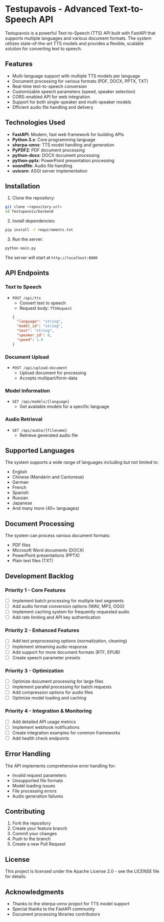 # Testupavois - Advanced Text-to-Speech API

Testupavois is a powerful Text-to-Speech (TTS) API built with FastAPI that supports multiple languages and various document formats. The system utilizes state-of-the-art TTS models and provides a flexible, scalable solution for converting text to speech.

## Features

- Multi-language support with multiple TTS models per language
- Document processing for various formats (PDF, DOCX, PPTX, TXT)
- Real-time text-to-speech conversion
- Customizable speech parameters (speed, speaker selection)
- CORS-enabled API for web integration
- Support for both single-speaker and multi-speaker models
- Efficient audio file handling and delivery

## Technologies Used

- **FastAPI**: Modern, fast web framework for building APIs
- **Python 3.x**: Core programming language
- **sherpa-onnx**: TTS model handling and generation
- **PyPDF2**: PDF document processing
- **python-docx**: DOCX document processing
- **python-pptx**: PowerPoint presentation processing
- **soundfile**: Audio file handling
- **uvicorn**: ASGI server implementation

## Installation

1. Clone the repository:
```bash
git clone <repository-url>
cd Testupavois/backend
```

2. Install dependencies:
```bash
pip install -r requirements.txt
```

3. Run the server:
```bash
python main.py
```

The server will start at `http://localhost:8000`

## API Endpoints

### Text to Speech
- `POST /api/tts`
  - Convert text to speech
  - Request body: `TTSRequest`
  ```json
  {
    "language": "string",
    "model_id": "string",
    "text": "string",
    "speaker_id": 0,
    "speed": 1.0
  }
  ```

### Document Upload
- `POST /api/upload-document`
  - Upload document for processing
  - Accepts multipart/form-data

### Model Information
- `GET /api/models/{language}`
  - Get available models for a specific language

### Audio Retrieval
- `GET /api/audio/{filename}`
  - Retrieve generated audio file

## Supported Languages

The system supports a wide range of languages including but not limited to:
- English
- Chinese (Mandarin and Cantonese)
- German
- French
- Spanish
- Russian
- Japanese
- And many more (40+ languages)

## Document Processing

The system can process various document formats:
- PDF files
- Microsoft Word documents (DOCX)
- PowerPoint presentations (PPTX)
- Plain text files (TXT)

## Development Backlog

### Priority 1 - Core Features
- [ ] Implement batch processing for multiple text segments
- [ ] Add audio format conversion options (WAV, MP3, OGG)
- [ ] Implement caching system for frequently requested audio
- [ ] Add rate limiting and API key authentication

### Priority 2 - Enhanced Features
- [ ] Add text preprocessing options (normalization, cleaning)
- [ ] Implement streaming audio response
- [ ] Add support for more document formats (RTF, EPUB)
- [ ] Create speech parameter presets

### Priority 3 - Optimization
- [ ] Optimize document processing for large files
- [ ] Implement parallel processing for batch requests
- [ ] Add compression options for audio files
- [ ] Optimize model loading and caching

### Priority 4 - Integration & Monitoring
- [ ] Add detailed API usage metrics
- [ ] Implement webhook notifications
- [ ] Create integration examples for common frameworks
- [ ] Add health check endpoints

## Error Handling

The API implements comprehensive error handling for:
- Invalid request parameters
- Unsupported file formats
- Model loading issues
- File processing errors
- Audio generation failures

## Contributing

1. Fork the repository
2. Create your feature branch
3. Commit your changes
4. Push to the branch
5. Create a new Pull Request

## License

This project is licensed under the Apache License 2.0 - see the LICENSE file for details.

## Acknowledgments

- Thanks to the sherpa-onnx project for TTS model support
- Special thanks to the FastAPI community
- Document processing libraries contributors
